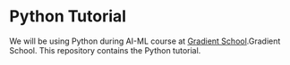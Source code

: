 # Python Tutorial

We will be using Python during AI-ML course at [Gradient School](https://Gradient.School{:target="_blank"}).Gradient School. This repository contains the Python tutorial.
